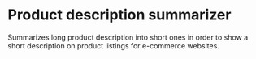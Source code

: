 # Product description summarizer
Summarizes long product description into short ones in order to show a short description on product listings for e-commerce websites.
